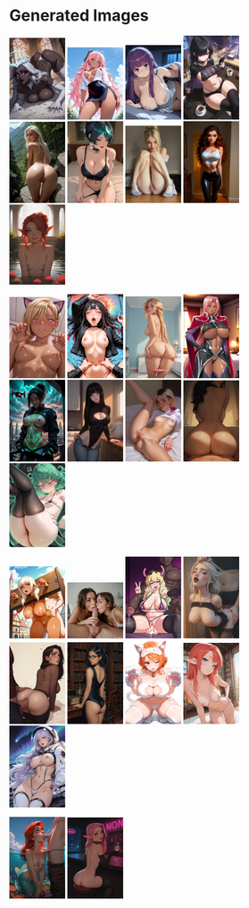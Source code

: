 # Generated Images



<img src="2025_10_01_01_thumb.webp" width="100"/> <img src="2025_10_01_02_thumb.webp" width="100"/> <img src="2025_10_01_03_thumb.webp" width="100"/> <img src="2025_10_01_04_thumb.webp" width="100"/> <img src="2025_10_01_05_thumb.webp" width="100"/> <img src="2025_10_01_06_thumb.webp" width="100"/> <img src="2025_10_01_07_thumb.webp" width="100"/> <img src="2025_10_01_08_thumb.webp" width="100"/> <img src="2025_10_01_09_thumb.webp" width="100"/>

<img src="2025_10_01_10_thumb.webp" width="100"/> <img src="2025_10_01_11_thumb.webp" width="100"/> <img src="2025_10_01_12_thumb.webp" width="100"/> <img src="2025_10_01_13_thumb.webp" width="100"/> <img src="2025_10_01_14_thumb.webp" width="100"/> <img src="2025_10_01_15_thumb.webp" width="100"/> <img src="2025_10_01_16_thumb.webp" width="100"/> <img src="2025_10_01_17_thumb.webp" width="100"/> <img src="2025_10_01_18_thumb.webp" width="100"/>

<img src="2025_10_01_19_thumb.webp" width="100"/> <img src="2025_10_01_20_thumb.webp" width="100"/> <img src="2025_10_01_21_thumb.webp" width="100"/> <img src="2025_10_01_22_thumb.webp" width="100"/> <img src="2025_10_01_23_thumb.webp" width="100"/> <img src="2025_10_01_24_thumb.webp" width="100"/> <img src="2025_10_01_25_thumb.webp" width="100"/> <img src="2025_10_01_26_thumb.webp" width="100"/> <img src="2025_10_01_27_thumb.webp" width="100"/>

<img src="2025_10_01_28_thumb.webp" width="100"/> <img src="2025_10_01_29_thumb.webp" width="100"/>